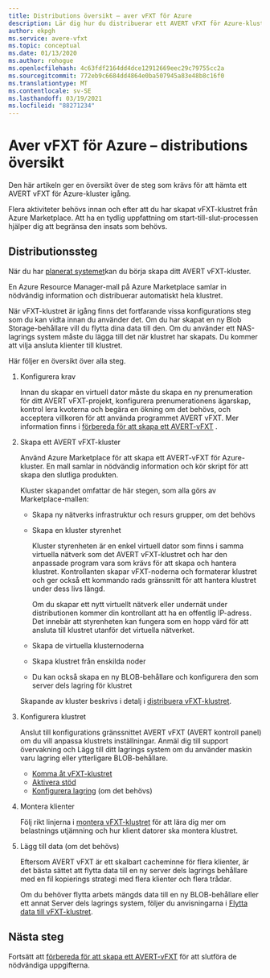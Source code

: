```yaml
---
title: Distributions översikt – aver vFXT för Azure
description: Lär dig hur du distribuerar ett AVERT vFXT för Azure-kluster med den här översikten. Relaterade artiklar har olika distributions anvisningar.
author: ekpgh
ms.service: avere-vfxt
ms.topic: conceptual
ms.date: 01/13/2020
ms.author: rohogue
ms.openlocfilehash: 4c63fdf2164dd4dce12912669eec29c79755cc2a
ms.sourcegitcommit: 772eb9c6684dd4864e0ba507945a83e48b8c16f0
ms.translationtype: MT
ms.contentlocale: sv-SE
ms.lasthandoff: 03/19/2021
ms.locfileid: "88271234"
---
```

<!-- filename is linked to in the marketplace template, make sure it gets a redirect if we rename it -->

# <a name="avere-vfxt-for-azure---deployment-overview"></a>Aver vFXT för Azure – distributions översikt

Den här artikeln ger en översikt över de steg som krävs för att hämta ett AVERT vFXT för Azure-kluster igång.

Flera aktiviteter behövs innan och efter att du har skapat vFXT-klustret från Azure Marketplace. Att ha en tydlig uppfattning om start-till-slut-processen hjälper dig att begränsa den insats som behövs.

## <a name="deployment-steps"></a>Distributionssteg

När du har [planerat systemet](avere-vfxt-deploy-plan.md)kan du börja skapa ditt AVERT vFXT-kluster.

En Azure Resource Manager-mall på Azure Marketplace samlar in nödvändig information och distribuerar automatiskt hela klustret.

När vFXT-klustret är igång finns det fortfarande vissa konfigurations steg som du kan vidta innan du använder det. Om du har skapat en ny Blob Storage-behållare vill du flytta dina data till den. Om du använder ett NAS-lagrings system måste du lägga till det när klustret har skapats. Du kommer att vilja ansluta klienter till klustret.

Här följer en översikt över alla steg.

1. Konfigurera krav

   Innan du skapar en virtuell dator måste du skapa en ny prenumeration för ditt AVERT vFXT-projekt, konfigurera prenumerationens ägarskap, kontrol lera kvoterna och begära en ökning om det behövs, och acceptera villkoren för att använda programmet AVERT vFXT. Mer information finns i [förbereda för att skapa ett AVERT-vFXT](avere-vfxt-prereqs.md) .

1. Skapa ett AVERT vFXT-kluster

   Använd Azure Marketplace för att skapa ett AVERT-vFXT för Azure-kluster. En mall samlar in nödvändig information och kör skript för att skapa den slutliga produkten.

   Kluster skapandet omfattar de här stegen, som alla görs av Marketplace-mallen:

   * Skapa ny nätverks infrastruktur och resurs grupper, om det behövs
   * Skapa en kluster styrenhet

     Kluster styrenheten är en enkel virtuell dator som finns i samma virtuella nätverk som det AVERT vFXT-klustret och har den anpassade program vara som krävs för att skapa och hantera klustret. Kontrollanten skapar vFXT-noderna och formaterar klustret och ger också ett kommando rads gränssnitt för att hantera klustret under dess livs längd.

     Om du skapar ett nytt virtuellt nätverk eller undernät under distributionen kommer din kontrollant att ha en offentlig IP-adress. Det innebär att styrenheten kan fungera som en hopp värd för att ansluta till klustret utanför det virtuella nätverket.

   * Skapa de virtuella klusternoderna

   * Skapa klustret från enskilda noder

   * Du kan också skapa en ny BLOB-behållare och konfigurera den som server dels lagring för klustret

   Skapande av kluster beskrivs i detalj i [distribuera vFXT-klustret](avere-vfxt-deploy.md).

1. Konfigurera klustret

   Anslut till konfigurations gränssnittet AVERT vFXT (AVERT kontroll panel) om du vill anpassa klustrets inställningar. Anmäl dig till support övervakning och Lägg till ditt lagrings system om du använder maskin varu lagring eller ytterligare BLOB-behållare.

   * [Komma åt vFXT-klustret](avere-vfxt-cluster-gui.md)
   * [Aktivera stöd](avere-vfxt-enable-support.md)
   * [Konfigurera lagring](avere-vfxt-add-storage.md) (om det behövs)

1. Montera klienter

   Följ rikt linjerna i [montera vFXT-klustret](avere-vfxt-mount-clients.md) för att lära dig mer om belastnings utjämning och hur klient datorer ska montera klustret.

1. Lägg till data (om det behövs)

   Eftersom AVERT vFXT är ett skalbart cacheminne för flera klienter, är det bästa sättet att flytta data till en ny server dels lagrings behållare med en fil kopierings strategi med flera klienter och flera trådar.

   Om du behöver flytta arbets mängds data till en ny BLOB-behållare eller ett annat Server dels lagrings system, följer du anvisningarna i [Flytta data till vFXT-klustret](avere-vfxt-data-ingest.md).

## <a name="next-steps"></a>Nästa steg

Fortsätt att [förbereda för att skapa ett AVERT-vFXT](avere-vfxt-prereqs.md) för att slutföra de nödvändiga uppgifterna.
